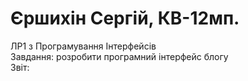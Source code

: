 # Єршихін Сергій, КВ-12мп.
ЛР1 з Програмування Інтерфейсів <br/>
Завдання: розробити програмний інтерфейс блогу <br/>
Звіт: 
